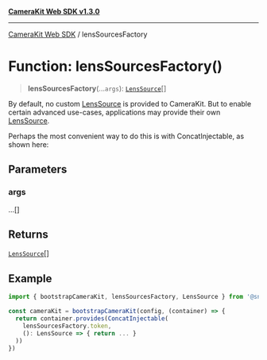[**CameraKit Web SDK v1.3.0**](../README.md)

***

[CameraKit Web SDK](../globals.md) / lensSourcesFactory

# Function: lensSourcesFactory()

> **lensSourcesFactory**(...`args`): [`LensSource`](../interfaces/LensSource.md)[]

By default, no custom [LensSource](../interfaces/LensSource.md) is provided to CameraKit. But to enable certain advanced use-cases,
applications may provide their own [LensSource](../interfaces/LensSource.md).

Perhaps the most convenient way to do this is with ConcatInjectable, as shown here:

## Parameters

### args

...[]

## Returns

[`LensSource`](../interfaces/LensSource.md)[]

## Example

```ts
import { bootstrapCameraKit, lensSourcesFactory, LensSource } from '@snap/camera-kit'

const cameraKit = bootstrapCameraKit(config, (container) => {
  return container.provides(ConcatInjectable(
    lensSourcesFactory.token,
    (): LensSource => { return ... }
  ))
})
```
